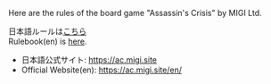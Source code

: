 Here are the rules of the board game "Assassin's Crisis" by MIGI Ltd.

日本語ルールは[こちら](https://github.com/migi1982/ac-rules/blob/master/ja/ac_rule_ja.md)  
Rulebook(en) is [here](https://github.com/migi1982/ac-rules/blob/master/en/ac_rule_en.md).

- 日本語公式サイト: https://ac.migi.site
- Official Website(en): https://ac.migi.site/en/
